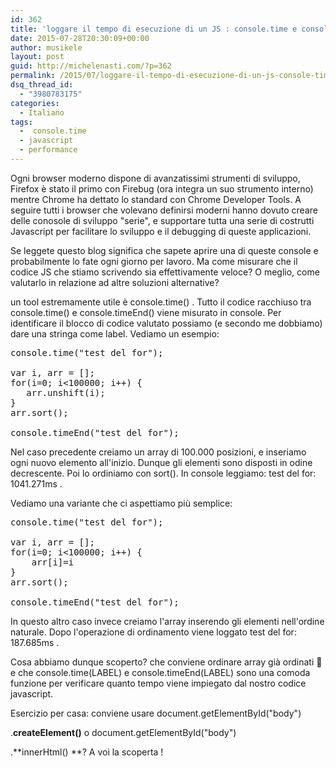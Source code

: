 ```yaml
---
id: 362
title: 'loggare il tempo di esecuzione di un JS : console.time e console.timeEnd'
date: 2015-07-28T20:30:09+00:00
author: musikele
layout: post
guid: http://michelenasti.com/?p=362
permalink: /2015/07/loggare-il-tempo-di-esecuzione-di-un-js-console-time-e-console-timeend/
dsq_thread_id:
  - "3980783175"
categories:
  - Italiano
tags:
  -  console.time
  - javascript
  - performance
---
```

Ogni browser moderno dispone di avanzatissimi strumenti di sviluppo, Firefox è stato il primo con Firebug (ora integra un suo strumento interno) mentre Chrome ha dettato lo standard con Chrome Developer Tools. A seguire tutti i browser che volevano definirsi moderni hanno dovuto creare delle conosole di sviluppo "serie", e supportare tutta una serie di costrutti Javascript per facilitare lo sviluppo e il debugging di queste applicazioni.

Se leggete questo blog significa che sapete aprire una di queste console e probabilmente lo fate ogni giorno per lavoro. Ma come misurare che il codice JS che stiamo scrivendo sia effettivamente veloce? O meglio, come valutarlo in relazione ad altre soluzioni alternative?

un tool estremamente utile è <span class="lang:default decode:true  crayon-inline ">console.time()</span> . Tutto il codice racchiuso tra <span class="lang:default decode:true  crayon-inline ">console.time()</span>  e <span class="lang:default decode:true  crayon-inline ">console.timeEnd()</span>  viene misurato in console. Per identificare il blocco di codice valutato possiamo (e secondo me dobbiamo) dare una stringa come label. Vediamo un esempio:

<pre class="lang:js decode:true">console.time("test del for"); 

var i, arr = []; 
for(i=0; i&lt;100000; i++) { 
   arr.unshift(i); 
} 
arr.sort(); 

console.timeEnd("test del for");</pre>

Nel caso precedente creiamo un array di 100.000 posizioni, e inseriamo ogni nuovo elemento all'inizio. Dunque gli elementi sono disposti in odine decrescente. Poi lo ordiniamo con sort(). In console leggiamo: <span class="lang:default decode:true  crayon-inline ">test del for: 1041.271ms</span> .

Vediamo una variante che ci aspettiamo più semplice:

<pre class="lang:js decode:true">console.time("test del for"); 

var i, arr = []; 
for(i=0; i&lt;100000; i++) { 
    arr[i]=i 
} 
arr.sort(); 

console.timeEnd("test del for");</pre>

In questo altro caso invece creiamo l'array inserendo gli elementi nell'ordine naturale. Dopo l'operazione di ordinamento viene loggato <span class="lang:default decode:true  crayon-inline ">test del for: 187.685ms</span> .

Cosa abbiamo dunque scoperto? che conviene ordinare array già ordinati 🙂 e che console.time(LABEL) e console.timeEnd(LABEL) sono una comoda funzione per verificare quanto tempo viene impiegato dal nostro codice javascript.

Esercizio per casa: conviene usare document.getElementById(<span class="highVAL">"body"</span>)
     
.**createElement()** o document.getElementById(<span class="highVAL">"body"</span>)
    
.**innerHtml()  **? A voi la scoperta !